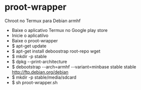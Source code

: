 # proot-wrapper
Chroot no Termux para Debian armhf

- Baixe o aplicativo Termux no Google play store
- Inicie o aplicatilvo
- Baixe o proot-wrapper
- $ apt-get update
- $ apt-get install deboostrap root-repo wget
- $ mkdir -p stable 
- $ dpkg --print-architecture
- $ debootstrap --arch=armhf --variant=minbase stable stable http://ftp.debian.org/debian
- $ mkdir -p stable/media/sdcard
- $ sh proot-wrapper.sh
